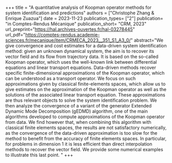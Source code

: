 +++
title = "A quantitative analysis of Koopman operator methods for system identification and predictions"
authors = ["Christophe Zhang & Enrique Zuazua"]
date = 2023-11-23
publication_types= ["2"]
publication= "in Comptes-Rendus Mécanique"
publication_short= "CRM, 2023"
url_preprint="https://hal.archives-ouvertes.fr/hal-03278445"
url_pdf="https://comptes-rendus.academie-sciences.fr/mecanique/item/CRMECA_2023__351_S1_A3_0/"
abstract="We give convergence and cost estimates for a data-driven system identification method: given an unknown dynamical system, the aim is to recover its vector field and its flow from trajectory data. It is based on the so-called Koopman operator, which uses the well-known link between differential equations and linear transport equations. Data-driven methods recover specific finite-dimensional approximations of the Koopman operator, which can be understood as a transport operator. We focus on such approximations given by classical finite-elements spaces, which allow us to give estimates on the approximation of the Koopman operator as well as the solutions of the associated linear transport equation. These approximations are thus relevant objects to solve the system identification problem. We then analyze the convergence of a variant of the generator Extended Dynamic Mode Decomposition (gEDMD) algorithm, one of the main algorithms developed to compute approximations of the Koopman operator from data. We find however that, when combining this algorithm with classical finite elements spaces, the results are not satisfactory numerically, as the convergence of the data-driven approximation is too slow for the method to benefit from the accuracy of finite elements spaces. In particular, for problems in dimension 1 it is less efficient than direct interpolation methods to recover the vector field. We provide some numerical examples to illustrate this last point. "
+++


